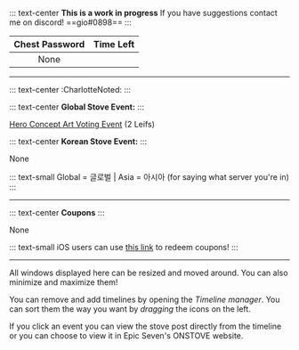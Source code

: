 ::: text-center
**This is a work in progress**
If you have suggestions contact me on discord!
==gio#0898==
:::

|         Chest Password         |                 Time Left                  |
|:------------------------------:|:------------------------------------------:|
|                                      None                                   |

----------------------------------------------------------------------------------------

::: text-center
:CharlotteNoted:
:::

::: text-center
**Global Stove Event:**
:::

[Hero Concept Art Voting Event](https://page.onstove.com/epicseven/global/view/9801842) (2 Leifs)

::: text-center
**Korean Stove Event:**
:::

None

::: text-small
Global = 글로벌 | Asia = 아시아 (for saying what server you're in)
:::

----------------------------------------------------------------------------------------

::: text-center
**Coupons**
:::

None

::: text-small
iOS users can use [this link](https://event-epic7.smilegatemegaport.com/coupon) to redeem coupons!
:::

---

All windows displayed here can be resized and moved around. You can also minimize and maximize them!

You can remove and add timelines by opening the *Timeline manager*. You can sort them the way you want by *dragging* the icons on the left.

If you click an event you can view the stove post directly from the timeline or you can choose to view it in Epic Seven's ONSTOVE website.